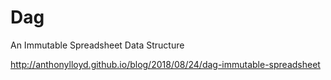 # Dag

An Immutable Spreadsheet Data Structure

http://anthonylloyd.github.io/blog/2018/08/24/dag-immutable-spreadsheet
